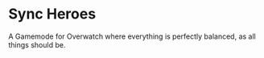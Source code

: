 # Sync Heroes
 A Gamemode for Overwatch where everything is perfectly balanced, as all things should be.
